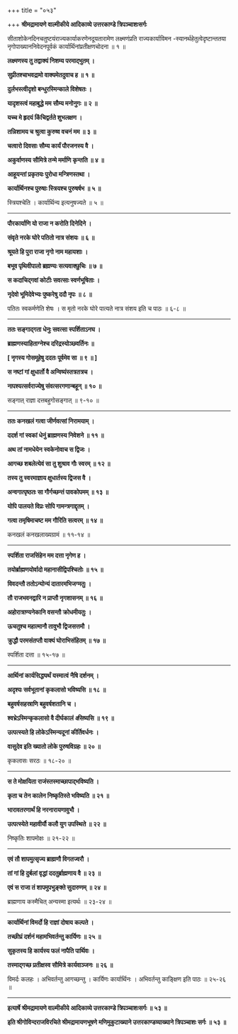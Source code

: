 +++
title = "०५३"

+++
**श्रीमद्रामायणे वाल्मीकीये आदिकाव्ये उत्तरकाण्डे त्रिपञ्चाशःसर्गः**

सीताशोकेनदिनचतुष्टयंराज्यकार्याकरणेनदूयतारामेण लक्ष्मणंप्रति राज्यकार्याविमन -स्यानर्थहेतुत्वेदृष्टान्ततया नृगोपाख्याननिवेदनपूर्वकं कार्यार्थिनांप्रतीक्षणचोदना ॥ १ ॥

**लक्ष्मणस्य तु तद्वाक्यं निशम्य परमाद्भुतम् ।**

**सुप्रीतश्चाभवद्रामो वाक्यमेतदुवाच ह ॥ १ ॥**

**दुर्लभस्त्वीदृशो बन्धुरस्मिन्काले विशेषतः ।**

**यादृशस्त्वं महाबुद्धे मम सौम्य मनोनुगः ॥ २ ॥**

**यच्च मे हृदयं किंचिद्वर्तते शुभलक्षण ।**

**तन्निशामय च श्रुत्वा कुरुष्व वचनं मम ॥ ३ ॥**

**चत्वारो दिवसाः सौम्य कार्यं पौरजनस्य वै ।**

**अकुर्वाणस्य सौमित्रे तन्मे मर्माणि कृन्तति ॥ ४ ॥**

**आहूयन्तां प्रकृतयः पुरोधा मन्त्रिणस्तथा ।**

**कार्यार्थिनश्च पुरुषाः स्त्रियश्च पुरुषर्षभ ॥ ५ ॥**

स्त्रियश्चेति । कार्यार्थिन्य इत्यनुषज्यते ॥ ५ ॥

****

**पौरकार्याणि यो राजा न करोति दिनेदिने ।**

**संवृते नरके घोरे पतितो नात्र संशयः ॥ ६ ॥**

**श्रूयते हि पुरा राजा नृगो नाम महायशाः ।**

**बभूव पृथिवीपालो ब्रह्मण्यः सत्यवाक्छुचिः ॥ ७ ॥**

**स कदाचिद्गवां कोटीः सवत्साः स्वर्णभूषिताः ।**

**नृदेवो भूमिदेवेभ्यः पुष्करेषु ददौ नृपः ॥ ८ ॥**

पतितः स्वकर्मणेति शेषः । स मृतो नरके घोरे पात्यते नात्र संशय इति च पाठः ॥ ६-८ ॥

****

**ततः सङ्गाद्गता धेनुः सवत्सा स्पर्शिताऽनघ ।**

**ब्राह्मणस्याहिताग्नेश्च दरिद्रस्योञ्छवर्तिनः ॥**

**\[ नृगस्य गोसमूहेषु ददतः पूर्वमेव सा ॥ ९ ॥ \]**

**स नष्टां गां क्षुधार्तो वै अन्विष्यंस्तत्रतत्रच ।**

**नापश्यत्सर्वराज्येषु संवत्सरगणान्बहून् ॥ १० ॥**

सङ्गात् राज्ञा दत्तबहुगोसङ्गात् ॥ ९-१० ॥

****

**ततः कनखलं गत्वा जीर्णवत्सां निरामयाम् ।**

**ददर्श गां स्वकां धेनुं ब्राह्मणस्य निवेशने ॥ ११ ॥**

**अथ तां नामधेयेन स्वकेनोवाच स द्विजः ।**

**आगच्छ शबलेत्येवं सा तु शुश्राव गौः स्वरम् ॥ १२ ॥**

**तस्य तु स्वरमाज्ञाय क्षुधार्तस्य द्विजस वै ।**

**अन्वगात्पृष्ठतः सा गौर्गच्छन्तं पावकोपमम् ॥ १३ ॥**

**योपि पालयते विप्रः सोपि गामन्त्रगाद्दृतम् ।**

**गत्वा तमृषिमाचष्ट मम गौरिति सत्वरम् ॥ १४ ॥**

कनखलं कनखलाख्यग्रामं ॥ ११-१४ ॥

****

**स्पर्शिता राजसिंहेन मम दत्ता नृगेण ह ।**

**तयोर्ब्राह्मणयोर्वादो महानासीद्विपश्चितोः ॥ १५ ॥**

**विवदन्तौ ततोऽन्योन्यं दातारमभिजग्मतुः ।**

**तौ राजभवनद्वारि न प्राप्तौ नृगशासनम् ॥ १६ ॥**

**अहोरात्राण्यनेकानि वसन्तौ क्रोधमीयतुः ।**

**ऊचतुश्च महात्मानौ तावुभौ द्विजसत्तमौ ।**

**क्रुद्धौ परमसंतप्तौ वाक्यं घोराभिसंहितम् ॥ १७ ॥**

स्पर्शिता दत्ता ॥ १५-१७ ॥

****

**आर्थिनां कार्यसिद्ध्यर्थं यस्मात्वं नैषि दर्शनम् ।**

**अदृश्यः सर्वभूतानां कृकलासो भविष्यसि ॥ १८ ॥**

**बहुवर्षसहस्राणि बहुवर्षशतानि च ।**

**श्वभ्रेऽस्मिन्कृकलासो वै दीर्घकालं *व*सिष्यसि ॥ १९ ॥**

**उत्पत्स्यते हि लोकेऽस्मिन्यदूनां कीर्तिवर्धनः ।**

**वासुदेव इति ख्यातो लोके पुरुषविग्रहः ॥ २० ॥**

कृकलासः सरठः ॥ १८-२० ॥

****

**स ते मोक्षयिता राजंस्तस्माच्छापाद्भविष्यति ।**

**कृता च तेन कालेन निष्कृतिस्ते भविष्यति ॥ २१ ॥**

**भारावतरणार्थं हि नरनारायणावुभौ ।**

**उत्पत्स्येते महावीर्यौ कलौ युग उपस्थिते ॥ २२ ॥**

निष्कृतिः शापमोक्षः ॥ २१-२२ ॥

****

**एवं तौ शापमुत्सृज्य ब्राह्मणौ विगतज्वरौ ।**

**तां गां हि दुर्बलां वृद्धां ददतुर्ब्राह्मणाय वै ॥ २३ ॥**

**एवं स राजा तं शापमुपभुङ्क्ते सुदारुणम् ॥ २४ ॥**

ब्राह्मणाय कस्मैचित् अन्यस्मा इत्यर्थः ॥ २३-२४ ॥

****

**कार्यार्थिनां विमर्दो हि राज्ञां दोषाय कल्पते ।**

**तच्छीघ्रं दर्शनं महामभिवर्तन्तु कार्यिणः ॥ २५ ॥**

**सुकृतस्य हि कार्यस्य फलं नापैति पार्थिवः ।**

**तस्माद्गच्छ प्रतीक्षस्व सौमित्रे कार्यवाञ्जनः ॥ २६ ॥**

विमर्दः कलहः । अभिवर्तन्तु आगच्छन्तु । कार्यिणः कार्यार्थिनः । अभिवर्तन्तु काङ्क्षिण इति पाठः ॥ २५-२६ ॥

****

**इत्यार्षे श्रीमद्रामायणे वाल्मीकीये आदिकाव्ये उत्तरकाण्डे त्रिपञ्चाशःसर्गः ॥ ५३ ॥**

**इति श्रीगोविन्दराजविरचिते श्रीमद्रामायणभूषणे मणिमुकुटाख्याने उत्तरकाण्डव्याख्याने त्रिपञ्चाशः सर्गः ॥ ५३ ॥**

